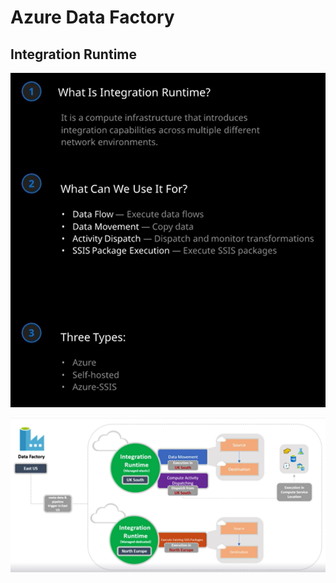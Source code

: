 # Azure Data Factory

## Integration Runtime

![Integration Runtime](images/data-factory/integration-runtime.png)

![Integration Runtime Diagram](images/data-factory/integration-runtime-diagram.png)
